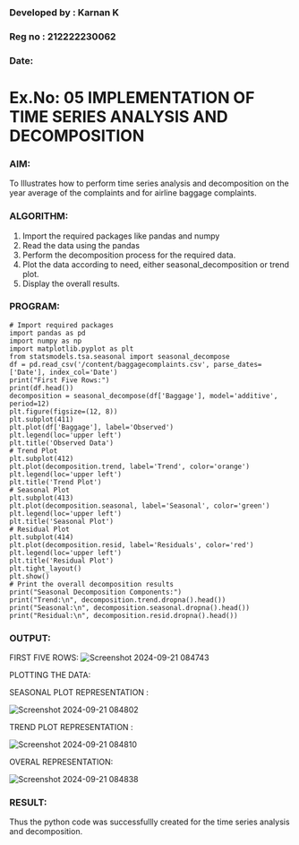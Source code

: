 ### Developed by : Karnan K
### Reg no : 212222230062
### Date: 

# Ex.No: 05  IMPLEMENTATION OF TIME SERIES ANALYSIS AND DECOMPOSITION


### AIM:
To Illustrates how to perform time series analysis and decomposition on the year average of the complaints and for airline baggage complaints.

### ALGORITHM:
1. Import the required packages like pandas and numpy
2. Read the data using the pandas
3. Perform the decomposition process for the required data.
4. Plot the data according to need, either seasonal_decomposition or trend plot.
5. Display the overall results.

### PROGRAM:
```
# Import required packages
import pandas as pd
import numpy as np
import matplotlib.pyplot as plt
from statsmodels.tsa.seasonal import seasonal_decompose
df = pd.read_csv('/content/baggagecomplaints.csv', parse_dates=['Date'], index_col='Date')
print("First Five Rows:")
print(df.head())
decomposition = seasonal_decompose(df['Baggage'], model='additive', period=12)
plt.figure(figsize=(12, 8))
plt.subplot(411)
plt.plot(df['Baggage'], label='Observed')
plt.legend(loc='upper left')
plt.title('Observed Data')
# Trend Plot
plt.subplot(412)
plt.plot(decomposition.trend, label='Trend', color='orange')
plt.legend(loc='upper left')
plt.title('Trend Plot')
# Seasonal Plot
plt.subplot(413)
plt.plot(decomposition.seasonal, label='Seasonal', color='green')
plt.legend(loc='upper left')
plt.title('Seasonal Plot')
# Residual Plot
plt.subplot(414)
plt.plot(decomposition.resid, label='Residuals', color='red')
plt.legend(loc='upper left')
plt.title('Residual Plot')
plt.tight_layout()
plt.show()
# Print the overall decomposition results
print("Seasonal Decomposition Components:")
print("Trend:\n", decomposition.trend.dropna().head())
print("Seasonal:\n", decomposition.seasonal.dropna().head())
print("Residual:\n", decomposition.resid.dropna().head())
```


### OUTPUT:
FIRST FIVE ROWS:
![Screenshot 2024-09-21 084743](https://github.com/user-attachments/assets/f5137bda-820f-48ab-bae6-415f3cb866cd)



PLOTTING THE DATA:

SEASONAL PLOT REPRESENTATION :

![Screenshot 2024-09-21 084802](https://github.com/user-attachments/assets/c4cdc95f-4300-4c47-afcc-eef70e3207c4)


TREND PLOT  REPRESENTATION :

![Screenshot 2024-09-21 084810](https://github.com/user-attachments/assets/6cc779fb-a400-4bc0-9929-95169b5a3011)
 

OVERAL REPRESENTATION:

![Screenshot 2024-09-21 084838](https://github.com/user-attachments/assets/7f87292b-f0e7-4950-8a63-a44e366f294b)


### RESULT:
Thus the python code was successfullly created for the time series analysis and decomposition.
